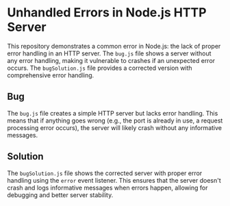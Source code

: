 # Unhandled Errors in Node.js HTTP Server

This repository demonstrates a common error in Node.js: the lack of proper error handling in an HTTP server.  The `bug.js` file shows a server without any error handling, making it vulnerable to crashes if an unexpected error occurs. The `bugSolution.js` file provides a corrected version with comprehensive error handling.

## Bug

The `bug.js` file creates a simple HTTP server but lacks error handling. This means that if anything goes wrong (e.g., the port is already in use, a request processing error occurs), the server will likely crash without any informative messages.

## Solution

The `bugSolution.js` file shows the corrected server with proper error handling using the `error` event listener. This ensures that the server doesn't crash and logs informative messages when errors happen, allowing for debugging and better server stability.